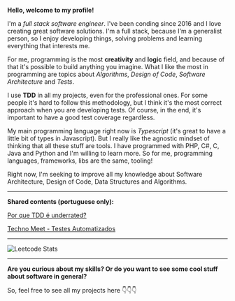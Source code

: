 **Hello, welcome to my profile!** 

I'm a *full stack software engineer*. I've been conding since 2016 and I love creating great software solutions. I'm a full stack, because I'm a generalist person, so I enjoy developing things, solving problems and learning everything that interests me.

For me, programming is the most **creativity** and **logic** field, and because of that it's possible to build anything you imagine. What I like the most in programming are topics about *Algorithms*, *Design of Code*, *Software Architecture* and *Tests*.

I use **TDD** in all my projects, even for the professional ones. For some people it's hard to follow this methodology, but I think it's the most correct approach when you are developing tests. Of course, in the end, it's important to have a good test coverage regardless.

My main programming language right now is *Typescript* (it's great to have a little bit of types in Javascript). But I really like the agnostic mindset of thinking that all these stuff are tools. I have programmed with PHP, C#, C, Java and Python and I'm willing to learn more. So for me, programming languages, frameworks, libs are the same, tooling!

Right now, I'm seeking to improve all my knowledge about Software Architecture, Design of Code, Data Structures and Algorithms.

---

**Shared contents (portuguese only):**

[Por que TDD é underrated?](https://hdev.medium.com/por-que-tdd-é-underrated-5e2bd5cef2a6)

[Techno Meet - Testes Automatizados](https://youtu.be/vhMBQucge8k?si=0KEdOS6sj3PQoUiF)

---

![Leetcode Stats](https://leetcard.jacoblin.cool/hdev14?ext=activity)

---

**Are you curious about my skills? Or do you want to see some cool stuff about software in general?**

So, feel free to see all my projects here 👇👇👇

